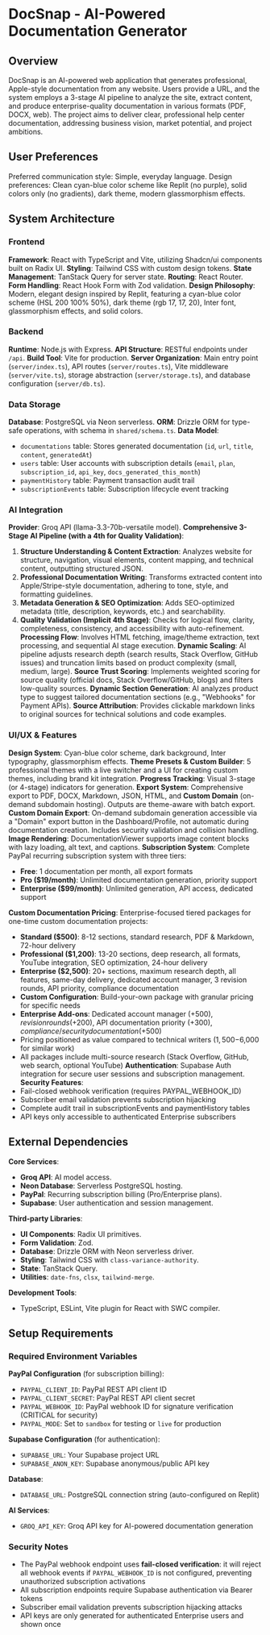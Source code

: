 # DocSnap - AI-Powered Documentation Generator

## Overview

DocSnap is an AI-powered web application that generates professional, Apple-style documentation from any website. Users provide a URL, and the system employs a 3-stage AI pipeline to analyze the site, extract content, and produce enterprise-quality documentation in various formats (PDF, DOCX, web). The project aims to deliver clear, professional help center documentation, addressing business vision, market potential, and project ambitions.

## User Preferences

Preferred communication style: Simple, everyday language.
Design preferences: Clean cyan-blue color scheme like Replit (no purple), solid colors only (no gradients), dark theme, modern glassmorphism effects.

## System Architecture

### Frontend
**Framework**: React with TypeScript and Vite, utilizing Shadcn/ui components built on Radix UI.
**Styling**: Tailwind CSS with custom design tokens.
**State Management**: TanStack Query for server state.
**Routing**: React Router.
**Form Handling**: React Hook Form with Zod validation.
**Design Philosophy**: Modern, elegant design inspired by Replit, featuring a cyan-blue color scheme (HSL 200 100% 50%), dark theme (rgb 17, 17, 20), Inter font, glassmorphism effects, and solid colors.

### Backend
**Runtime**: Node.js with Express.
**API Structure**: RESTful endpoints under `/api`.
**Build Tool**: Vite for production.
**Server Organization**: Main entry point (`server/index.ts`), API routes (`server/routes.ts`), Vite middleware (`server/vite.ts`), storage abstraction (`server/storage.ts`), and database configuration (`server/db.ts`).

### Data Storage
**Database**: PostgreSQL via Neon serverless.
**ORM**: Drizzle ORM for type-safe operations, with schema in `shared/schema.ts`.
**Data Model**: 
- `documentations` table: Stores generated documentation (`id`, `url`, `title`, `content`, `generatedAt`)
- `users` table: User accounts with subscription details (`email`, `plan`, `subscription_id`, `api_key`, `docs_generated_this_month`)
- `paymentHistory` table: Payment transaction audit trail
- `subscriptionEvents` table: Subscription lifecycle event tracking

### AI Integration
**Provider**: Groq API (llama-3.3-70b-versatile model).
**Comprehensive 3-Stage AI Pipeline (with a 4th for Quality Validation)**:
1.  **Structure Understanding & Content Extraction**: Analyzes website for structure, navigation, visual elements, content mapping, and technical content, outputting structured JSON.
2.  **Professional Documentation Writing**: Transforms extracted content into Apple/Stripe-style documentation, adhering to tone, style, and formatting guidelines.
3.  **Metadata Generation & SEO Optimization**: Adds SEO-optimized metadata (title, description, keywords, etc.) and searchability.
4.  **Quality Validation (Implicit 4th Stage)**: Checks for logical flow, clarity, completeness, consistency, and accessibility with auto-refinement.
**Processing Flow**: Involves HTML fetching, image/theme extraction, text processing, and sequential AI stage execution.
**Dynamic Scaling**: AI pipeline adjusts research depth (search results, Stack Overflow, GitHub issues) and truncation limits based on product complexity (small, medium, large).
**Source Trust Scoring**: Implements weighted scoring for source quality (official docs, Stack Overflow/GitHub, blogs) and filters low-quality sources.
**Dynamic Section Generation**: AI analyzes product type to suggest tailored documentation sections (e.g., "Webhooks" for Payment APIs).
**Source Attribution**: Provides clickable markdown links to original sources for technical solutions and code examples.

### UI/UX & Features
**Design System**: Cyan-blue color scheme, dark background, Inter typography, glassmorphism effects.
**Theme Presets & Custom Builder**: 5 professional themes with a live switcher and a UI for creating custom themes, including brand kit integration.
**Progress Tracking**: Visual 3-stage (or 4-stage) indicators for generation.
**Export System**: Comprehensive export to PDF, DOCX, Markdown, JSON, HTML, and **Custom Domain** (on-demand subdomain hosting). Outputs are theme-aware with batch export.
**Custom Domain Export**: On-demand subdomain generation accessible via a "Domain" export button in the Dashboard/Profile, not automatic during documentation creation. Includes security validation and collision handling.
**Image Rendering**: DocumentationViewer supports image content blocks with lazy loading, alt text, and captions.
**Subscription System**: Complete PayPal recurring subscription system with three tiers:
- **Free**: 1 documentation per month, all export formats
- **Pro ($19/month)**: Unlimited documentation generation, priority support
- **Enterprise ($99/month)**: Unlimited generation, API access, dedicated support

**Custom Documentation Pricing**: Enterprise-focused tiered packages for one-time custom documentation projects:
- **Standard ($500)**: 8-12 sections, standard research, PDF & Markdown, 72-hour delivery
- **Professional ($1,200)**: 13-20 sections, deep research, all formats, YouTube integration, SEO optimization, 24-hour delivery
- **Enterprise ($2,500)**: 20+ sections, maximum research depth, all features, same-day delivery, dedicated account manager, 3 revision rounds, API priority, compliance documentation
- **Custom Configuration**: Build-your-own package with granular pricing for specific needs
- **Enterprise Add-ons**: Dedicated account manager (+$500), revision rounds (+$200), API documentation priority (+$300), compliance/security documentation (+$500)
- Pricing positioned as value compared to technical writers ($1,500-$6,000 for similar work)
- All packages include multi-source research (Stack Overflow, GitHub, web search, optional YouTube)
**Authentication**: Supabase Auth integration for secure user sessions and subscription management.
**Security Features**: 
- Fail-closed webhook verification (requires PAYPAL_WEBHOOK_ID)
- Subscriber email validation prevents subscription hijacking
- Complete audit trail in subscriptionEvents and paymentHistory tables
- API keys only accessible to authenticated Enterprise subscribers

## External Dependencies

**Core Services**:
*   **Groq API**: AI model access.
*   **Neon Database**: Serverless PostgreSQL hosting.
*   **PayPal**: Recurring subscription billing (Pro/Enterprise plans).
*   **Supabase**: User authentication and session management.

**Third-party Libraries**:
*   **UI Components**: Radix UI primitives.
*   **Form Validation**: Zod.
*   **Database**: Drizzle ORM with Neon serverless driver.
*   **Styling**: Tailwind CSS with `class-variance-authority`.
*   **State**: TanStack Query.
*   **Utilities**: `date-fns`, `clsx`, `tailwind-merge`.

**Development Tools**:
*   TypeScript, ESLint, Vite plugin for React with SWC compiler.

## Setup Requirements

### Required Environment Variables

**PayPal Configuration** (for subscription billing):
- `PAYPAL_CLIENT_ID`: PayPal REST API client ID
- `PAYPAL_CLIENT_SECRET`: PayPal REST API client secret
- `PAYPAL_WEBHOOK_ID`: PayPal webhook ID for signature verification (CRITICAL for security)
- `PAYPAL_MODE`: Set to `sandbox` for testing or `live` for production

**Supabase Configuration** (for authentication):
- `SUPABASE_URL`: Your Supabase project URL
- `SUPABASE_ANON_KEY`: Supabase anonymous/public API key

**Database**:
- `DATABASE_URL`: PostgreSQL connection string (auto-configured on Replit)

**AI Services**:
- `GROQ_API_KEY`: Groq API key for AI-powered documentation generation

### Security Notes
- The PayPal webhook endpoint uses **fail-closed verification**: it will reject all webhook events if `PAYPAL_WEBHOOK_ID` is not configured, preventing unauthorized subscription activations
- All subscription endpoints require Supabase authentication via Bearer tokens
- Subscriber email validation prevents subscription hijacking attacks
- API keys are only generated for authenticated Enterprise users and shown once